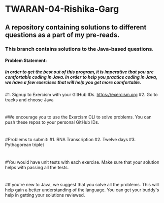 # TWARAN-04-Rishika-Garg
## A repository containing solutions to different questions as a part of my pre-reads.
### This branch contains solutions to the Java-based questions.

#### Problem Statement:
##### In order to get the best out of this program, it is imperative that you are comfortable coding in Java. In order to help you practice coding in Java, we have a few exercises that will help you get more comfortable. 

#1. Signup to Exercism with your GitHub IDs. https://exercism.org
#2. Go to tracks and choose Java
#
#We encourage you to use the Exercism CLI to solve problems. You can push these repos to your personal GitHub IDs. 
#
#Problems to submit: 
#1. RNA Transcription
#2. Twelve days
#3. Pythagorean triplet
#
#You would have unit tests with each exercise. Make sure that your solution helps with passing all the tests. 
#
#If you're new to Java, we suggest that you solve all the problems. This will help gain a better understanding of the language. You can get your buddy's help in getting your solutions reviewed.
